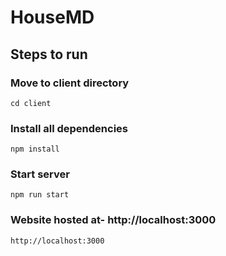 # HouseMD
## Steps to run
### Move to client directory
`cd client`
### Install all dependencies
`npm install`
### Start server
`npm run start`
### Website hosted at- http://localhost:3000
`http://localhost:3000`


